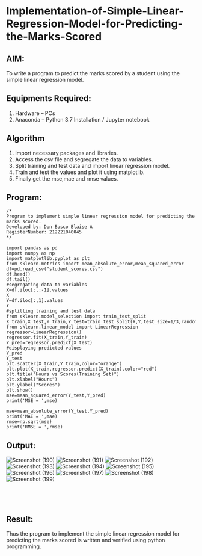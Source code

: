 # Implementation-of-Simple-Linear-Regression-Model-for-Predicting-the-Marks-Scored

## AIM:
To write a program to predict the marks scored by a student using the simple linear regression model.

## Equipments Required:
1. Hardware – PCs
2. Anaconda – Python 3.7 Installation / Jupyter notebook

## Algorithm
1. Import necessary packages and libraries.
2. Access the csv file and segregate the data to variables.
3. Split training and test data and import linear regression model.
4. Train and test the values and plot it using matplotlib.
5. Finally get the mse,mae and rmse values.

## Program:
```
/*
Program to implement simple linear regression model for predicting the marks scored.
Developed by: Don Bosco Blaise A
RegisterNumber: 212221040045
*/

import pandas as pd
import numpy as np
import matplotlib.pyplot as plt
from sklearn.metrics import mean_absolute_error,mean_squared_error
df=pd.read_csv("student_scores.csv")
df.head()
df.tail()
#segregating data to variables
X=df.iloc[:,:-1].values
X
Y=df.iloc[:,1].values
Y
#splitting training and test data
from sklearn.model_selection import train_test_split
X_train,X_test,Y_train,Y_test=train_test_split(X,Y,test_size=1/3,random_state=0)
from sklearn.linear_model import LinearRegression
regressor=LinearRegression()
regressor.fit(X_train,Y_train)
Y_pred=regressor.predict(X_test)
#displaying predicted values
Y_pred
Y_test
plt.scatter(X_train,Y_train,color="orange")
plt.plot(X_train,regressor.predict(X_train),color="red")
plt.title("Hours vs Scores(Training Set)")
plt.xlabel("Hours")
plt.ylabel("Scores")
plt.show()
mse=mean_squared_error(Y_test,Y_pred)
print('MSE = ',mse)
```

```
mae=mean_absolute_error(Y_test,Y_pred)
print('MAE = ',mae)
rmse=np.sqrt(mse)
print('RMSE = ',rmse)
```

## Output:
![Screenshot (190)](https://github.com/DonBoscoBlaiseA/Implementation-of-Simple-Linear-Regression-Model-for-Predicting-the-Marks-Scored/assets/140850829/86cba780-9e56-445e-a6a1-2aba780a433b)
![Screenshot (191)](https://github.com/DonBoscoBlaiseA/Implementation-of-Simple-Linear-Regression-Model-for-Predicting-the-Marks-Scored/assets/140850829/e93e90d2-b242-47cc-b232-8bf85c688a29)
![Screenshot (192)](https://github.com/DonBoscoBlaiseA/Implementation-of-Simple-Linear-Regression-Model-for-Predicting-the-Marks-Scored/assets/140850829/70f32fef-5fb8-43a8-b5b5-f08ef5e86665)
![Screenshot (193)](https://github.com/DonBoscoBlaiseA/Implementation-of-Simple-Linear-Regression-Model-for-Predicting-the-Marks-Scored/assets/140850829/4f3f0684-1a85-47de-8b1f-3a6440690157)
![Screenshot (194)](https://github.com/DonBoscoBlaiseA/Implementation-of-Simple-Linear-Regression-Model-for-Predicting-the-Marks-Scored/assets/140850829/69957f4a-47e4-4f4e-84ee-7bcfbd85c438)
![Screenshot (195)](https://github.com/DonBoscoBlaiseA/Implementation-of-Simple-Linear-Regression-Model-for-Predicting-the-Marks-Scored/assets/140850829/e13dbd8c-8d65-46ee-ad51-7448d8ab6caf)
![Screenshot (196)](https://github.com/DonBoscoBlaiseA/Implementation-of-Simple-Linear-Regression-Model-for-Predicting-the-Marks-Scored/assets/140850829/f9b4ed41-228b-4279-a093-e01b94dd7bc8)
![Screenshot (197)](https://github.com/DonBoscoBlaiseA/Implementation-of-Simple-Linear-Regression-Model-for-Predicting-the-Marks-Scored/assets/140850829/c60c5b8c-dde4-4145-b056-6e7a7697e79e)
![Screenshot (198)](https://github.com/DonBoscoBlaiseA/Implementation-of-Simple-Linear-Regression-Model-for-Predicting-the-Marks-Scored/assets/140850829/d267bc2a-8d59-469b-99b2-8e22ad46d2cf)
![Screenshot (199)](https://github.com/DonBoscoBlaiseA/Implementation-of-Simple-Linear-Regression-Model-for-Predicting-the-Marks-Scored/assets/140850829/1d81dc59-31f2-4202-9a01-28ef9cd364f5)
```




```
## Result:
Thus the program to implement the simple linear regression model for predicting the marks scored is written and verified using python programming.
